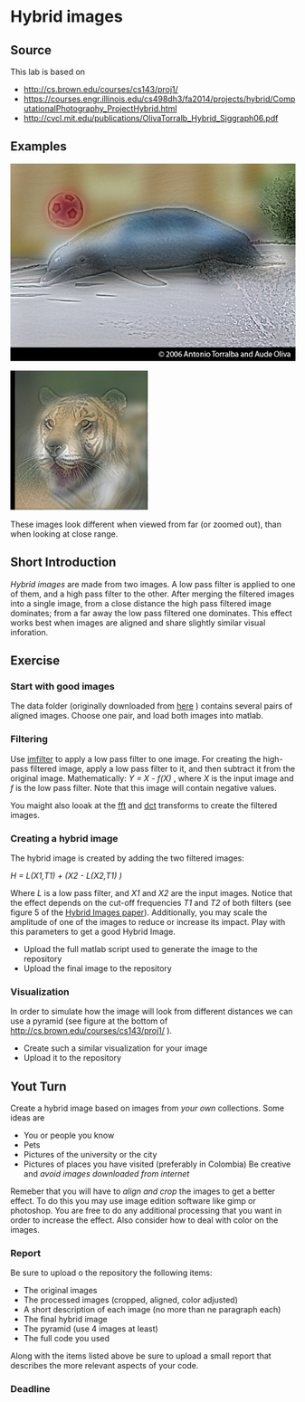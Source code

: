 # Hybrid images

## Source

This lab is based on

- http://cs.brown.edu/courses/cs143/proj1/
- https://courses.engr.illinois.edu/cs498dh3/fa2014/projects/hybrid/ComputationalPhotography_ProjectHybrid.html
- http://cvcl.mit.edu/publications/OlivaTorralb_Hybrid_Siggraph06.pdf

## Examples

![Dolphin - Car](DolphinCarHybrid.jpg)

![Jaguar - Tiger](JaguarTigerHybrid.jpg)

These images look different when viewed from far (or zoomed out), than when looking at close range.

## Short Introduction

*Hybrid images* are made from two images. A low pass filter is applied to one of them, and a high pass filter to the other. After merging the filtered images into a single image, from a close distance the high pass filtered image dominates; from a far away the low pass filtered one dominates. This effect works best when images are aligned and share slightly similar visual inforation.

## Exercise

### Start with good images

The data folder (originally downloaded from [here](http://cs.brown.edu/courses/cs143/proj1/) ) contains several pairs of aligned images. Choose one pair, and load both images into matlab.

### Filtering

Use [imfilter](http://www.mathworks.com/help/images/ref/imfilter.html) to apply a low pass filter to one image.
For creating the high-pass filtered image, apply a low pass filter to it, and then subtract it from the original image. Mathematically: *Y = X - f(X)* , where *X* is the input image and *f* is the low pass filter. Note that this image will contain negative values.

You maight also looak at the [fft](http://www.mathworks.com/help/matlab/ref/fft2.html) and [dct](http://www.mathworks.com/help/images/ref/dct2.html) transforms to create the filtered images.


### Creating a hybrid image

The hybrid image is created by adding the two filtered images:

*H = L(X1,T1) + (X2 - L(X2,T1) )*

Where *L* is a low pass filter, and *X1* and *X2* are the input images. Notice that the effect depends on the cut-off frequencies *T1* and *T2* of both filters (see figure 5 of the [Hybrid Images paper](http://cvcl.mit.edu/publications/OlivaTorralb_Hybrid_Siggraph06.pdf)). Additionally, you may scale the amplitude of one of the images to reduce or increase its impact. Play with this parameters to get a good Hybrid Image.

- Upload the full matlab script used to generate the image to the repository
- Upload the final image to the repository

### Visualization

In order to simulate how the image will look from different distances we can use a pyramid (see figure at the bottom of http://cs.brown.edu/courses/cs143/proj1/ ).

- Create such a similar visualization for your image
- Upload it to the repository

## Yout Turn

Create a hybrid image based on images from *your own* collections. Some ideas are

- You or people you know
- Pets
- Pictures of the university or the city
- Pictures of places you have visited (preferably in Colombia)
Be creative and *avoid images downloaded from internet*

Remeber that you will have to *align and crop* the images to get a better effect. To do this you may use image edition software like gimp or photoshop. You are free to do any additional processing that you want in order to increase the effect. Also consider how to deal with color on the images.

### Report

Be sure to upload o the repository the following items:

- The original images
- The processed images (cropped, aligned, color adjusted)
- A short description of each image (no more than ne paragraph each)
- The final hybrid image
- The pyramid (use 4 images at least)
- The full code you used 

Along with the items listed above be sure to upload a small report that describes the more relevant aspects of your code. 

### Deadline



